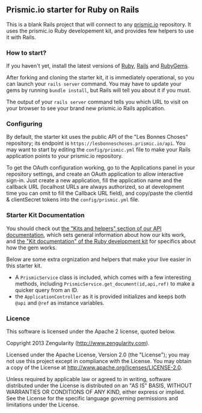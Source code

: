## Prismic.io starter for Ruby on Rails

This is a blank Rails project that will connect to any [prismic.io](https://prismic.io)
repository. It uses the prismic.io Ruby developement kit, and provides few helpers
to use it with Rails.

### How to start?

If you haven't yet, install the latest versions of [Ruby](https://www.ruby-lang.org/en/downloads/), [Rails](http://rubyonrails.org/download) and [RubyGems](http://rubygems.org/pages/download).

After forking and cloning the starter kit, it is immediately operational, so you can launch your `rails server` command. You may have to update your gems by running `bundle install`, but Rails will tell you about it if you must.

The output of your `rails server` command tells you which URL to visit on your browser to see your brand new prismic.io Rails application.

### Configuring

By default, the starter kit uses the public API of the "Les Bonnes Choses" repository; its endpoint is `https://lesbonneschoses.prismic.io/api`. You may want to start by editing the `config/prismic.yml` file to make your Rails application points to your prismic.io repository.

To get the OAuth configuration working, go to the Applications panel in your repository settings, and create an OAuth application to allow interactive sign-in. Just create a new application, fill the application name and the callback URL (localhost URLs are always authorized, so at development time you can omit to fill the Callback URL field), and copy/paste the clientId & clientSecret tokens into the `config/prismic.yml` file.

### Starter Kit Documentation

You should check out [the "Kits and helpers" section of our API documentation](https://developers.prismic.io/documentation/UjBe8bGIJ3EKtgBZ/api-documentation#kits-and-helpers), which sets general information about how our kits work, and [the "Kit documentation" of the Ruby development kit](https://github.com/prismicio/ruby-kit) for specifics about how the gem works.

Below are some extra orgnization and helpers that make your live easier in this starter kit.
 * A `PrismicService` class is included, which comes with a few interesting methods, including `PrismicService.get_document(id,api,ref)` to make a quicker query from an ID.
 * the `ApplicationController` as it is provided initializes and keeps both `@api` and `@ref` as instance variables.

### Licence

This software is licensed under the Apache 2 license, quoted below.

Copyright 2013 Zengularity (http://www.zengularity.com).

Licensed under the Apache License, Version 2.0 (the "License"); you may not use this project except in compliance with the License. You may obtain a copy of the License at http://www.apache.org/licenses/LICENSE-2.0.

Unless required by applicable law or agreed to in writing, software distributed under the License is distributed on an "AS IS" BASIS, WITHOUT WARRANTIES OR CONDITIONS OF ANY KIND, either express or implied. See the License for the specific language governing permissions and limitations under the License.
